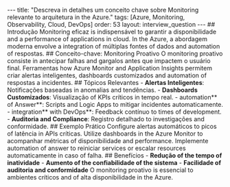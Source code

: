 --- title: "Descreva in detalhes um conceito chave sobre Monitoring relevante to arquitetura in the Azure." tags: [Azure, Monitoring, Observability, Cloud, DevOps] order: 53 layout: interview_question --- ## Introdução Monitoring eficaz is indispensável to garantir a disponibilidade and a performance of applications in cloud. In the Azure, a abordagem moderna envolve a integration of múltiplas fontes of dados and automation of respostas. ## Conceito-chave: Monitoring Proativo O monitoring proativo consiste in antecipar falhas and gargalos antes que impactem o usuário final. Ferramentas how Azure Monitor and Application Insights permitem criar alertas inteligentes, dashboards customizados and automation of respostas a incidentes. ## Tópicos Relevantes - **Alertas Inteligentes**: Notificações baseadas in anomalias and tendências. - **Dashboards Customizados**: Visualização of KPIs críticos in tempo real. - automation** of Answer**: Scripts and Logic Apps to mitigar incidentes automaticamente. - integration** with DevOps**: Feedback contínuo to times of development. - **Auditoria and Compliance**: Registro detalhado to investigações and conformidade. ## Exemplo Prático Configure alertas automáticos to picos of latência in APIs críticas. Utilize dashboards in the Azure Monitor to acompanhar métricas of disponibilidade and performance. Implemente automation of answer to reiniciar services or escalar resources automaticamente in caso of falha. ## Benefícios - **Redução of the tempo of inatividade** - **Aumento of the confiabilidade of the sistema** - **Facilidade of auditoria and conformidade** O monitoring proativo is essencial to ambientes críticos and of alta disponibilidade in the Azure.